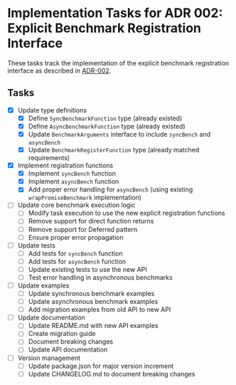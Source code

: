 # Implementation Tasks for ADR 002: Explicit Benchmark Registration Interface

These tasks track the implementation of the explicit benchmark registration interface as described in [ADR-002](./adr-002-explicit-benchmark-registration.en.md).

## Tasks

- [x] Update type definitions
  - [x] Define `SyncBenchmarkFunction` type (already existed)
  - [x] Define `AsyncBenchmarkFunction` type (already existed)
  - [x] Update `BenchmarkArguments` interface to include `syncBench` and `asyncBench`
  - [x] Update `BenchmarkRegisterFunction` type (already matched requirements)

- [x] Implement registration functions
  - [x] Implement `syncBench` function
  - [x] Implement `asyncBench` function
  - [x] Add proper error handling for `asyncBench` (using existing `wrapPromiseBenchmark` implementation)

- [ ] Update core benchmark execution logic
  - [ ] Modify task execution to use the new explicit registration functions
  - [ ] Remove support for direct function returns
  - [ ] Remove support for Deferred pattern
  - [ ] Ensure proper error propagation

- [ ] Update tests
  - [ ] Add tests for `syncBench` function
  - [ ] Add tests for `asyncBench` function
  - [ ] Update existing tests to use the new API
  - [ ] Test error handling in asynchronous benchmarks

- [ ] Update examples
  - [ ] Update synchronous benchmark examples
  - [ ] Update asynchronous benchmark examples
  - [ ] Add migration examples from old API to new API

- [ ] Update documentation
  - [ ] Update README.md with new API examples
  - [ ] Create migration guide
  - [ ] Document breaking changes
  - [ ] Update API documentation

- [ ] Version management
  - [ ] Update package.json for major version increment
  - [ ] Update CHANGELOG.md to document breaking changes

